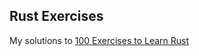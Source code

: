 ## Rust Exercises
My solutions to [100 Exercises to Learn Rust](https://github.com/mainmatter/100-exercises-to-learn-rust/blob/main/exercises/01_intro/00_welcome/src/lib.rs)